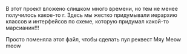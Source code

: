 В этот проект вложено слишком много времени, но тем не менее получилось какое-то г.
Здесь мы жестко придумывали иерархию классов и интерфейсов по схеме, которую придумал какой-то марсианин!!!


Просто поменяла этот файл, чтобы сделать пул реквест
Мяу
Meow meow